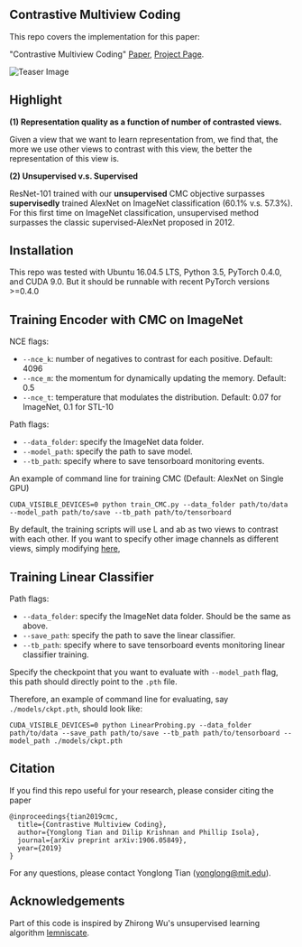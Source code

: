 ## Contrastive Multiview Coding

This repo covers the implementation for this paper:

"Contrastive Multiview Coding" [Paper](http://arxiv.org/abs/1906.05849), [Project Page](http://hobbitlong.github.io/CMC/).

![Teaser Image](http://hobbitlong.github.io/CMC/CMC_files/teaser.jpg)

## Highlight

**(1) Representation quality as a function of number of contrasted views.** 

Given a view that we want to learn representation from, we find that, the more we use other views to contrast with this view, the better the representation of this view is.

**(2) Unsupervised v.s. Supervised**

ResNet-101 trained with our **unsupervised** CMC objective surpasses **supervisedly** trained AlexNet on ImageNet classification (60.1% v.s. 57.3%). For this first time on ImageNet classification, unsupervised method surpasses the classic supervised-AlexNet proposed in 2012.

## Installation

This repo was tested with Ubuntu 16.04.5 LTS, Python 3.5, PyTorch 0.4.0, and CUDA 9.0. But it should be runnable with recent PyTorch versions >=0.4.0

## Training Encoder with CMC on ImageNet

NCE flags:
- `--nce_k`: number of negatives to contrast for each positive. Default: 4096
- `--nce_m`: the momentum for dynamically updating the memory. Default: 0.5
- `--nce_t`: temperature that modulates the distribution. Default: 0.07 for ImageNet, 0.1 for STL-10

Path flags:
- `--data_folder`: specify the ImageNet data folder. 
- `--model_path`: specify the path to save model. 
- `--tb_path`: specify where to save tensorboard monitoring events.

An example of command line for training CMC (Default: AlexNet on Single GPU)
```
CUDA_VISIBLE_DEVICES=0 python train_CMC.py --data_folder path/to/data --model_path path/to/save --tb_path path/to/tensorboard
```

By default, the training scripts will use L and ab as two views to contrast with each other. If you want to specify other image channels as different views, simply modifying [here](https://github.com/HobbitLong/CMC/blob/master/train_CMC.py#L97), 

## Training Linear Classifier

Path flags:
- `--data_folder`: specify the ImageNet data folder. Should be the same as above.
- `--save_path`: specify the path to save the linear classifier. 
- `--tb_path`: specify where to save tensorboard events monitoring linear classifier training.

Specify the checkpoint that you want to evaluate with `--model_path` flag, this path should directly point to the `.pth` file.

Therefore, an example of command line for evaluating, say `./models/ckpt.pth`, should look like:
```
CUDA_VISIBLE_DEVICES=0 python LinearProbing.py --data_folder path/to/data --save_path path/to/save --tb_path path/to/tensorboard --model_path ./models/ckpt.pth
```
<!--
## Results
**ImageNet**: we tabulate the top-1 accuracy (%) of linear probing for different networks trained with CMC on imagenet classification. We also include the supervised AlexNet accuracy for comparison.
|          |Unpervised AlexNet | Unpervised ResNet-50 | Unpervised ResNet-101  | Supervised AlexNet |
|----------|:----:|:---:|:---:|:---:|
| Top-1 | 42.6 | 58.1 | 60.1  | 57.3|
-->

## Citation

If you find this repo useful for your research, please consider citing the paper

```
@inproceedings{tian2019cmc,
  title={Contrastive Multiview Coding},
  author={Yonglong Tian and Dilip Krishnan and Phillip Isola},
  journal={arXiv preprint arXiv:1906.05849},
  year={2019}
}
```
For any questions, please contact Yonglong Tian (yonglong@mit.edu).

## Acknowledgements

Part of this code is inspired by Zhirong Wu's unsupervised learning algorithm [lemniscate](https://github.com/zhirongw/lemniscate.pytorch).
